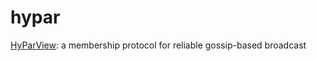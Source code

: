 hypar
=====

[HyParView](http://citeseerx.ist.psu.edu/viewdoc/download?doi=10.1.1.190.3289&rep=rep1&type=pdf): a membership protocol for reliable gossip-based broadcast
